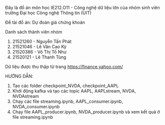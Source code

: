 Đây là đồ án môn học IE212.O11 - Công nghệ dữ liệu lớn của nhóm sinh viên trường Đại học Công nghệ Thông tin (UIT)

Đề tài đồ án: Dự đoán giá chứng khoán

Danh sách thành viên nhóm
1. 21521260 - Nguyễn Tấn Phát
2. 21521046 - Lê Văn Cao Kỳ
3. 21520386 - Võ Thị Tố Như
4. 21520121 - Lê Thanh Tùng

Dữ liệu được thu thập từ trang https://finance.yahoo.com/

HƯỚNG DẪN:
1. Tạo các folder checkpoint_NVDA, checkpoint_AAPL
2. Khởi động kafka và tạo các topic AAPL, AAPLstream, NVDA, NVDAstream
3. Chạy các file streaming.ipynb, AAPL_consumer.ipynb, NVDA_consumer.ipynb
4. Chạy file AAPL_producer.ipynb, NVDA_producer.ipynb và xem kết quả ở file streaming.ipynb
